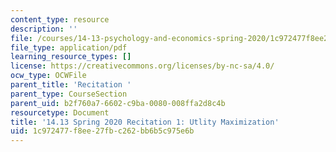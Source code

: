 ```yaml
---
content_type: resource
description: ''
file: /courses/14-13-psychology-and-economics-spring-2020/1c972477f8ee27fbc262bb6b5c975e6b_MIT14_13s20_rec1.pdf
file_type: application/pdf
learning_resource_types: []
license: https://creativecommons.org/licenses/by-nc-sa/4.0/
ocw_type: OCWFile
parent_title: 'Recitation '
parent_type: CourseSection
parent_uid: b2f760a7-6602-c9ba-0080-008ffa2d8c4b
resourcetype: Document
title: '14.13 Spring 2020 Recitation 1: Utlity Maximization'
uid: 1c972477-f8ee-27fb-c262-bb6b5c975e6b
---
```

